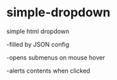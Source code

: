 simple-dropdown
===============

simple html dropdown



-filled by JSON config

-opens submenus on mouse hover

-alerts contents when clicked


